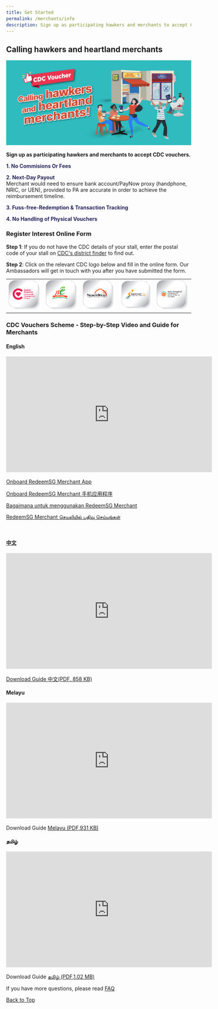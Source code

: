 ```yaml
---
title: Get Started
permalink: /merchants/info
description: Sign up as participating hawkers and merchants to accept CDC vouchers.
---
```

## Calling hawkers and heartland merchants
<a id="pagetop"></a>

![Alt text for image on Isomer site](/images/merchants/merchant-banner.jpg)

**Sign up as participating hawkers and merchants to accept CDC vouchers.**
<p><span style="color: rgb(37, 36, 92);"><strong>1. No Commisions Or Fees</strong></span></p>
<p><span style="color: rgb(37, 36, 92);"><strong>2. Next-Day Payout</strong></span><br />Merchant would need to ensure bank account/PayNow proxy (handphone, NRIC, or UEN), provided to PA are accurate in order to achieve the reimbursement timeline.</p>
<p><span style="color: rgb(37, 36, 92);"><strong>3. Fuss-free-Redemption &amp; Transaction Tracking</strong></span></p>
<p><span style="color:rgb(37, 36, 92);"><strong>4. No Handling of Physical Vouchers</strong></span></p>


### Register Interest Online Form

**Step 1**: If you do not have the CDC details of your stall, enter the postal code of your stall on [CDC's district finder](https://www.cdc.gov.sg/about-cdc/information-on-the-five-districts) to find out.

**Step 2**: Click on the relevant CDC logo below and fill in the online form. Our Ambassadors will get in touch with you after you have submitted the form.

<table border="0" cellspacing="0" cellpadding="0">
<tbody>
<tr>
<td><a href="https://go.gov.sg/csmerchantreg" target="_blank"> <img src="/images/cdc-button.png" alt="Register Interest Form for Central Singapore CDC" /> </a></td>
<td><a href="https://go.gov.sg/nemerchantreg" target="_blank"> <img src="/images/ne-button.png" alt="Register Interest Form for North East CDC" /> </a></td>
<td><a href="https://go.gov.sg/nwmerchantreg" target="_blank"> <img src="/images/nw-button.png" alt="Register Interest Form for North West CDC" /> </a></td>
<td><a href="https://go.gov.sg/semerchantreg" target="_blank"> <img src="/images/se-button.png" alt="Register Interest Form for South East CDC" /> </a></td>
<td><a href="https://go.gov.sg/swmerchantreg" target="_blank"> <img src="/images/sw-button.png" alt="Register Interest Form for South West CDC" /> </a></td>

</tr>
</tbody>
</table>


### CDC Vouchers Scheme - Step-by-Step Video and Guide for Merchants

#### English
<iframe width="560" height="315" src="https://www.youtube.com/embed/cQGlktNKq3s" title="YouTube video player" frameborder="0" allow="accelerometer; autoplay; clipboard-write; encrypted-media; gyroscope; picture-in-picture" allowfullscreen></iframe>

<p><a href="/merchants/merchants-guide-english">Onboard RedeemSG Merchant App</p>
<p><a href="/merchants/merchants-guide-chinese">Onboard RedeemSG Merchant 手机应用程序<p>
<p><a href="/merchants/merchants-guide-malay">Bagaimana untuk menggunakan RedeemSG Merchant</p>	
<p><a href="/merchants/merchants-guide-tamil">RedeemSG Merchant செயலியில் பதிவு செய்யுங்கள்</p>

</br>

#### 中文
<iframe width="560" height="315" src="https://www.youtube.com/embed/2l6hem1eMps" title="YouTube video player" frameborder="0" allow="accelerometer; autoplay; clipboard-write; encrypted-media; gyroscope; picture-in-picture" allowfullscreen></iframe>

Download Guide [中文(PDF, 858 KB)](/files/Merchants%20-%20Chinese.pdf)

#### Melayu
<iframe width="560" height="315" src="https://www.youtube.com/embed/WlXbDqiPN6k" title="YouTube video player" frameborder="0" allow="accelerometer; autoplay; clipboard-write; encrypted-media; gyroscope; picture-in-picture" allowfullscreen></iframe>

Download Guide [Melayu (PDF,931 KB)](/files/Merchants%20-%20Malay.pdf)

#### தமிழ் 
<iframe width="560" height="315" src="https://www.youtube.com/embed/NGkGTUoF1BE" title="YouTube video player" frameborder="0" allow="accelerometer; autoplay; clipboard-write; encrypted-media; gyroscope; picture-in-picture" allowfullscreen></iframe>

Download Guide [தமிழ்  (PDF,1.02 MB)](/files/Merchants%20-%20Tamil.pdf)

If you have more questions, please read [FAQ](faq)

[Back to Top](#pagetop)